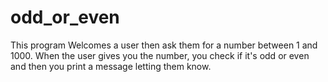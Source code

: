 # odd_or_even
This program Welcomes a user then ask them for a number between 1 and 1000.
When the user gives you the number, you check if it's odd or even and then you print a message letting them know.
